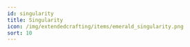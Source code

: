 ```yaml
---
id: singularity
title: Singularity
icon: /img/extendedcrafting/items/emerald_singularity.png
sort: 10
---
```


